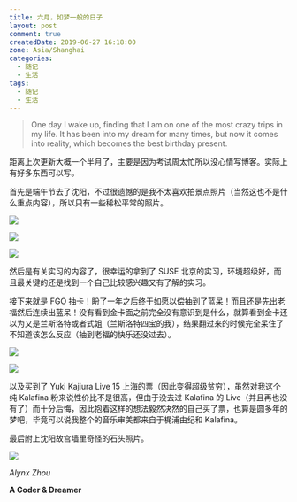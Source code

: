 ```yaml
---
title: 六月，如梦一般的日子
layout: post
comment: true
createdDate: 2019-06-27 16:18:00
zone: Asia/Shanghai
categories:
  - 随记
  - 生活
tags:
  - 随记
  - 生活
---
```

> One day I wake up,
> finding that I am on one of the most crazy trips in my life.
> It has been into my dream for many times,
> but now it comes into reality,
> which becomes the best birthday present.

<!--more-->

距离上次更新大概一个半月了，主要是因为考试周太忙所以没心情写博客。实际上有好多东西可以写。

首先是端午节去了沈阳，不过很遗憾的是我不太喜欢拍景点照片（当然这也不是什么重点内容），所以只有一些稀松平常的照片。

![](photo3.jpg)

![](photo6.jpg)

![](photo5.jpg)

然后是有关实习的内容了，很幸运的拿到了 SUSE 北京的实习，环境超级好，而且最关键的还是找到一个自己比较感兴趣又有了解的实习。

接下来就是 FGO 抽卡！盼了一年之后终于如愿以偿抽到了蓝呆！而且还是先出老福然后连续出蓝呆！没有看到金卡面之前完全没有意识到是什么，就算看到金卡还以为又是兰斯洛特或者式姐（兰斯洛特四宝的我），结果翻过来的时候完全呆住了不知道该怎么反应（抽到老福的快乐还没过去）。

![](photo2.jpg)

![](photo1.jpg)

以及买到了 Yuki Kajiura Live 15 上海的票（因此变得超级贫穷），虽然对我这个纯 Kalafina 粉来说性价比不是很高，但由于没去过 Kalafina 的 Live（并且再也没有了）而十分后悔，因此抱着这样的想法毅然决然的自己买了票，也算是圆多年的梦吧，毕竟可以说我整个的音乐审美都来自于梶浦由纪和 Kalafina。

最后附上沈阳故宫墙里奇怪的石头照片。

![](photo4.jpg)

*Alynx Zhou*

**A Coder & Dreamer**
